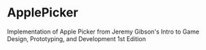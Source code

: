 # ApplePicker
Implementation of Apple Picker from Jeremy Gibson's Intro to Game Design, Prototyping, and Development 1st Edition
